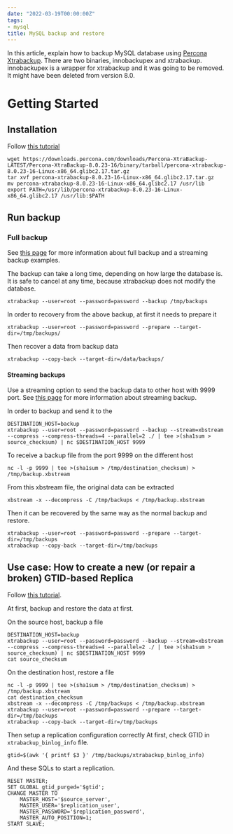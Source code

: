 ```yaml
---
date: "2022-03-19T00:00:00Z"
tags:
- mysql
title: MySQL backup and restore
---
```


In this article, explain how to backup MySQL database using [Percona Xtrabackup](https://www.percona.com/doc/percona-xtrabackup/8.0/index.html).
There are two binaries, innobackupex and xtrabackup.
innobackupex is a wrapper for xtrabackup and it was going to be removed. It might have been deleted from version 8.0.


Getting Started
===

Installation
---

Follow [this tutorial](https://www.percona.com/doc/percona-xtrabackup/8.0/installation.html)

```
wget https://downloads.percona.com/downloads/Percona-XtraBackup-LATEST/Percona-XtraBackup-8.0.23-16/binary/tarball/percona-xtrabackup-8.0.23-16-Linux-x86_64.glibc2.17.tar.gz
tar xvf percona-xtrabackup-8.0.23-16-Linux-x86_64.glibc2.17.tar.gz
mv percona-xtrabackup-8.0.23-16-Linux-x86_64.glibc2.17 /usr/lib
export PATH=/usr/lib/percona-xtrabackup-8.0.23-16-Linux-x86_64.glibc2.17 /usr/lib:$PATH
```

Run backup
---

### Full backup
See [this page](https://www.percona.com/doc/percona-xtrabackup/8.0/backup_scenarios/full_backup.html) for more information about full backup and a streaming backup examples.

The backup can take a long time, depending on how large the database is.
It is safe to cancel at any time, because xtrabackup does not modify the database.
```
xtrabackup --user=root --password=password --backup /tmp/backups
```

In order to recovery from the above backup, at first it needs to prepare it
```
xtrabackup --user=root --password=password --prepare --target-dir=/tmp/backups/
```

Then recover a data from backup data
```
xtrabackup --copy-back --target-dir=/data/backups/
```

#### Streaming backups
Use a streaming option to send the backup data to other host with 9999 port.
See [this page](https://www.percona.com/doc/percona-xtrabackup/LATEST/xtrabackup_bin/backup.streaming.html) for more information about streaming backup.

In order to backup and send it to the
```
DESTINATION_HOST=backup
xtrabackup --user=root --password=password --backup --stream=xbstream --compress --compress-threads=4 --parallel=2 ./ | tee >(sha1sum > source_checksum) | nc $DESTINATION_HOST 9999
```

To receive a backup file from the port 9999 on the different host
```
nc -l -p 9999 | tee >(sha1sum > /tmp/destination_checksum) > /tmp/backup.xbstream
```

From this xbstream file, the original data can be extracted
```
xbstream -x --decompress -C /tmp/backups < /tmp/backup.xbstream
```

Then it can be recovered by the same way as the normal backup and restore.
```
xtrabackup --user=root --password=password --prepare --target-dir=/tmp/backups
xtrabackup --copy-back --target-dir=/tmp/backups
```



Use case: How to create a new (or repair a broken) GTID-based Replica
---

Follow [this tutorial](https://www.percona.com/doc/percona-xtrabackup/8.0/howtos/recipes_ibkx_gtid.html).

At first, backup and restore the data at first.

On the source host, backup a file
```
DESTINATION_HOST=backup
xtrabackup --user=root --password=password --backup --stream=xbstream --compress --compress-threads=4 --parallel=2 ./ | tee >(sha1sum > source_checksum) | nc $DESTINATION_HOST 9999
cat source_checksum
```

On the destination host, restore a file
```
nc -l -p 9999 | tee >(sha1sum > /tmp/destination_checksum) > /tmp/backup.xbstream
cat destination_checksum
xbstream -x --decompress -C /tmp/backups < /tmp/backup.xbstream
xtrabackup --user=root --password=password --prepare --target-dir=/tmp/backups
xtrabackup --copy-back --target-dir=/tmp/backups
```

Then setup a replication configuration correctly
At first, check GTID in `xtrabackup_binlog_info` file.

```
gtid=$(awk '{ printf $3 }' /tmp/backups/xtrabackup_binlog_info)
```

And these SQLs to start a replication.
```
RESET MASTER;
SET GLOBAL gtid_purged='$gtid';
CHANGE MASTER TO
    MASTER_HOST='$source_server',
    MASTER_USER='$replication_user',
    MASTER_PASSWORD='$replication_password',
    MASTER_AUTO_POSITION=1;
START SLAVE;
```
